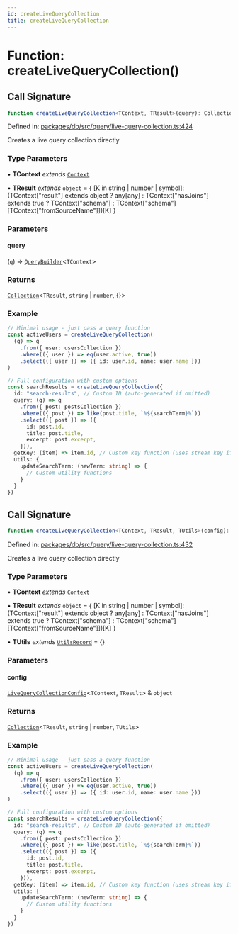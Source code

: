 ```yaml
---
id: createLiveQueryCollection
title: createLiveQueryCollection
---
```


<!-- DO NOT EDIT: this page is autogenerated from the type comments -->

# Function: createLiveQueryCollection()

## Call Signature

```ts
function createLiveQueryCollection<TContext, TResult>(query): Collection<TResult, string | number, {}>
```

Defined in: [packages/db/src/query/live-query-collection.ts:424](https://github.com/TanStack/db/blob/main/packages/db/src/query/live-query-collection.ts#L424)

Creates a live query collection directly

### Type Parameters

• **TContext** *extends* [`Context`](../../interfaces/context.md)

• **TResult** *extends* `object` = \{ \[K in string \| number \| symbol\]: (TContext\["result"\] extends object ? any\[any\] : TContext\["hasJoins"\] extends true ? TContext\["schema"\] : TContext\["schema"\]\[TContext\["fromSourceName"\]\])\[K\] \}

### Parameters

#### query

(`q`) => [`QueryBuilder`](../../type-aliases/querybuilder.md)\<`TContext`\>

### Returns

[`Collection`](../../interfaces/collection.md)\<`TResult`, `string` \| `number`, \{\}\>

### Example

```typescript
// Minimal usage - just pass a query function
const activeUsers = createLiveQueryCollection(
  (q) => q
    .from({ user: usersCollection })
    .where(({ user }) => eq(user.active, true))
    .select(({ user }) => ({ id: user.id, name: user.name }))
)

// Full configuration with custom options
const searchResults = createLiveQueryCollection({
  id: "search-results", // Custom ID (auto-generated if omitted)
  query: (q) => q
    .from({ post: postsCollection })
    .where(({ post }) => like(post.title, `%${searchTerm}%`))
    .select(({ post }) => ({
      id: post.id,
      title: post.title,
      excerpt: post.excerpt,
    })),
  getKey: (item) => item.id, // Custom key function (uses stream key if omitted)
  utils: {
    updateSearchTerm: (newTerm: string) => {
      // Custom utility functions
    }
  }
})
```

## Call Signature

```ts
function createLiveQueryCollection<TContext, TResult, TUtils>(config): Collection<TResult, string | number, TUtils>
```

Defined in: [packages/db/src/query/live-query-collection.ts:432](https://github.com/TanStack/db/blob/main/packages/db/src/query/live-query-collection.ts#L432)

Creates a live query collection directly

### Type Parameters

• **TContext** *extends* [`Context`](../../interfaces/context.md)

• **TResult** *extends* `object` = \{ \[K in string \| number \| symbol\]: (TContext\["result"\] extends object ? any\[any\] : TContext\["hasJoins"\] extends true ? TContext\["schema"\] : TContext\["schema"\]\[TContext\["fromSourceName"\]\])\[K\] \}

• **TUtils** *extends* [`UtilsRecord`](../../type-aliases/utilsrecord.md) = \{\}

### Parameters

#### config

[`LiveQueryCollectionConfig`](../../interfaces/livequerycollectionconfig.md)\<`TContext`, `TResult`\> & `object`

### Returns

[`Collection`](../../interfaces/collection.md)\<`TResult`, `string` \| `number`, `TUtils`\>

### Example

```typescript
// Minimal usage - just pass a query function
const activeUsers = createLiveQueryCollection(
  (q) => q
    .from({ user: usersCollection })
    .where(({ user }) => eq(user.active, true))
    .select(({ user }) => ({ id: user.id, name: user.name }))
)

// Full configuration with custom options
const searchResults = createLiveQueryCollection({
  id: "search-results", // Custom ID (auto-generated if omitted)
  query: (q) => q
    .from({ post: postsCollection })
    .where(({ post }) => like(post.title, `%${searchTerm}%`))
    .select(({ post }) => ({
      id: post.id,
      title: post.title,
      excerpt: post.excerpt,
    })),
  getKey: (item) => item.id, // Custom key function (uses stream key if omitted)
  utils: {
    updateSearchTerm: (newTerm: string) => {
      // Custom utility functions
    }
  }
})
```
